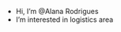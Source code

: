 -  Hi, I’m @Alana Rodrigues
-  I’m interested in logistics area



<!---
Alana-Rodrigues-01/Alana-Rodrigues-01 is a ✨ special ✨ repository because its `README.md` (this file) appears on your GitHub profile.
You can click the Preview link to take a look at your changes.
--->
